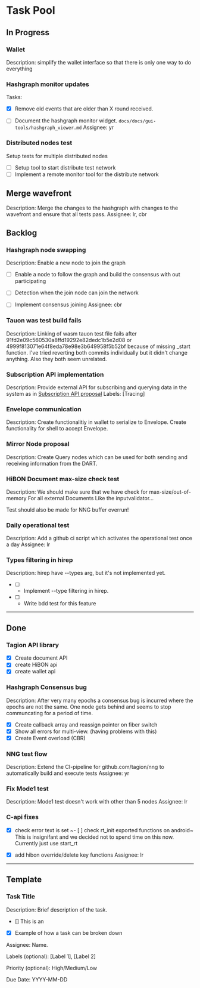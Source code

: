 # Task Pool

## In Progress


### Wallet 
Description: simplify the wallet interface so that there is only one way to do everything

### Hashgraph monitor updates
Tasks: 
- [X] Remove old events that are older than X round received. 
- [ ] Document the hashgraph monitor widget. `docs/docs/gui-tools/hashgraph_viewer.md` 
Assignee: yr



### Distributed nodes test
Setup tests for multiple distributed nodes
- [ ] Setup tool to start distribute test network
- [ ] Implement a remote monitor tool for the distribute network

## Merge wavefront
Description: Merge the changes to the hashgraph with changes to the wavefront and ensure that all tests pass.
Assignee: lr, cbr

## Backlog


### Hashgraph node swapping
Description: Enable a new node to join the graph
- [ ] Enable a node to follow the graph and build the consensus with out participating
- [ ] Detection when the join node can join the network
- [ ] Implement consensus joining
Assignee: cbr


### Tauon was test build fails
Description: Linking of wasm tauon test file fails after 91fd2e09c560530a8ffd19292e82dedc1b5e2d08 or 4999f813071e64f8eda78e98e3b649958f5b52bf because of missing _start function. I've tried reverting both commits individually but it didn't change anything. Also they both seem unrelated.

### Subscription API implementation
Description: Provide external API for subscribing and querying data in the system as in [Subscription API proposal](https://docs.tagion.org/tips/3)
Labels: [Tracing]

### Envelope communication
Description: 
Create functionalitiy in wallet to serialize to Envelope.
Create functionality for shell to accept Envelope.

### Mirror Node proposal
Description: Create Query nodes which can be used for both sending and receiving information from the DART.


### HiBON Document max-size check test 
Description: We should make sure that we have check for max-size/out-of-memory
For all external Documents
Like the inputvalidator...

Test should also be made for NNG buffer overrun!

### Daily operational test
Description: Add a github ci script which activates the operational test once a day
Assignee: lr

### Types filtering in hirep
Description: hirep have --types arg, but it's not implemented yet.

- [ ] - Implement --type filtering in hirep.
- [ ] - Write bdd test for this feature

---

## Done

### Tagion API library
- [X] Create document API
- [x] create HiBON api
- [x] create wallet api

### Hashgraph Consensus bug
Description: After very many epochs a consensus bug is incurred where the epochs are not the same. One node gets behind and seems to stop communcating for a period of time.

- [X] Create callback array and reassign pointer on fiber switch
- [X] Show all errors for multi-view. (having problems with this)
- [X] Create Event overload (CBR)

### NNG test flow
Description: Extend the CI-pipeline for github.com/tagion/nng to automatically build and execute tests
Assignee: yr

### Fix Mode1 test
Description: Mode1 test doesn't work with other than 5 nodes
Assignee: lr

### C-api fixes
- [x] check error text is set
~- [ ] check rt_init exported functions on android~ This is insignifant and we decided not to spend time on this now. Currently just use start_rt
- [x] add hibon override/delete key functions
Assignee: lr


---

## Template
### Task Title
Description: Brief description of the task.
- [] This is an
- [X] Example of how a task can be broken down


Assignee: Name.

Labels (optional): [Label 1], [Label 2]

Priority (optional): High/Medium/Low

Due Date: YYYY-MM-DD
